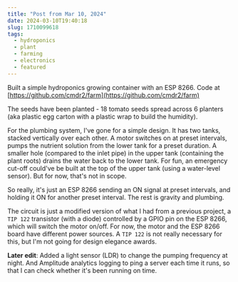 ```yaml
---
title: "Post from Mar 10, 2024"
date: 2024-03-10T19:40:18
slug: 1710099618
tags:
  - hydroponics
  - plant
  - farming
  - electronics
  - featured
---
```

Built a simple hydroponics growing container with an ESP 8266. Code at [https://github.com/cmdr2/farm](https://github.com/cmdr2/farm)

The seeds have been planted - 18 tomato seeds spread across 6 planters (aka plastic egg carton with a plastic wrap to build the humidity).

For the plumbing system, I've gone for a simple design. It has two tanks, stacked vertically over each other. A motor switches on at preset intervals, pumps the nutrient solution from the lower tank for a preset duration. A smaller hole (compared to the inlet pipe) in the upper tank (containing the plant roots) drains the water back to the lower tank. For fun, an emergency cut-off could've be built at the top of the upper tank (using a water-level sensor). But for now, that's not in scope.

So really, it's just an ESP 8266 sending an ON signal at preset intervals, and holding it ON for another preset interval. The rest is gravity and plumbing.

The circuit is just a modified version of what I had from a previous project, a `TIP 122` transistor (with a diode) controlled by a GPIO pin on the ESP 8266, which will switch the motor on/off. For now, the motor and the ESP 8266 board have different power sources. A `TIP 122` is not really necessary for this, but I'm not going for design elegance awards.

**Later edit**: Added a light sensor (LDR) to change the pumping frequency at night. And Amplitude analytics logging to ping a server each time it runs, so that I can check whether it's been running on time.